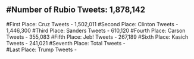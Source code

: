 #Number of Rubio Tweets: 1,878,142
---
#First Place: Cruz Tweets - 1,502,011
#Second Place: Clinton Tweets - 1,446,300
#Third Place: Sanders Tweets - 610,120
#Fourth Place: Carson Tweets - 355,083
#Fifth Place: Jeb! Tweets - 267,189
#Sixth Place: Kasich Tweets - 241,021
#Seventh Place: Total Tweets -  
#Last Place: Trump Tweets - 
